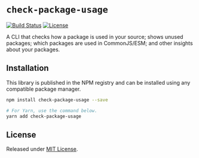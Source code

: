 # `check-package-usage`

[![Build Status](https://www.travis-ci.com/VitorLuizC/check-package-usage.svg?branch=main)](https://www.travis-ci.com/VitorLuizC/check-package-usage)
[![License](https://badgen.net/github/license/VitorLuizC/check-package-usage)](./LICENSE)

A CLI that checks how a package is used in your source; shows unused packages; which packages are used in CommonJS/ESM; and other insights about your packages.

## Installation

This library is published in the NPM registry and can be installed using any compatible package manager.

```sh
npm install check-package-usage --save

# For Yarn, use the command below.
yarn add check-package-usage
```

## License

Released under [MIT License](./LICENSE).
